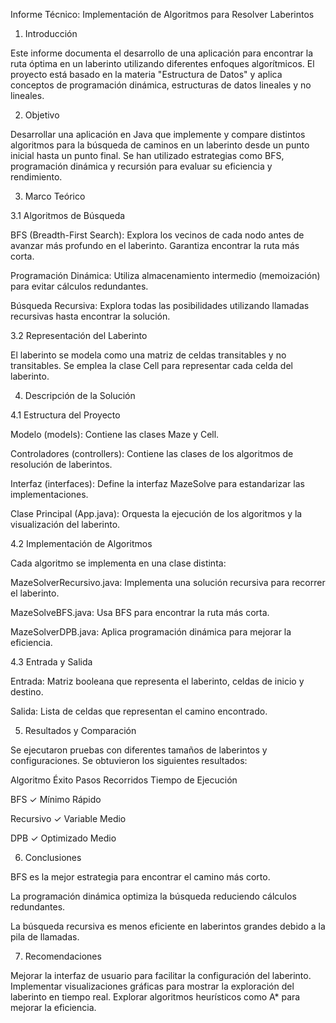 
Informe Técnico: Implementación de Algoritmos para Resolver Laberintos 

1. Introducción 

Este informe documenta el desarrollo de una aplicación para encontrar la ruta óptima en un laberinto utilizando diferentes enfoques algorítmicos. El proyecto está basado en la materia "Estructura de Datos" y aplica conceptos de programación dinámica, estructuras de datos lineales y no lineales. 

2. Objetivo 

Desarrollar una aplicación en Java que implemente y compare distintos algoritmos para la búsqueda de caminos en un laberinto desde un punto inicial hasta un punto final. Se han utilizado estrategias como BFS, programación dinámica y recursión para evaluar su eficiencia y rendimiento. 

3. Marco Teórico 

3.1 Algoritmos de Búsqueda 

BFS (Breadth-First Search): Explora los vecinos de cada nodo antes de avanzar más profundo en el laberinto. Garantiza encontrar la ruta más corta. 

Programación Dinámica: Utiliza almacenamiento intermedio (memoización) para evitar cálculos redundantes. 

Búsqueda Recursiva: Explora todas las posibilidades utilizando llamadas recursivas hasta encontrar la solución. 

3.2 Representación del Laberinto 

El laberinto se modela como una matriz de celdas transitables y no transitables. Se emplea la clase Cell para representar cada celda del laberinto. 

4. Descripción de la Solución 

4.1 Estructura del Proyecto 

Modelo (models): Contiene las clases Maze y Cell. 

Controladores (controllers): Contiene las clases de los algoritmos de resolución de laberintos. 

Interfaz (interfaces): Define la interfaz MazeSolve para estandarizar las implementaciones. 

Clase Principal (App.java): Orquesta la ejecución de los algoritmos y la visualización del laberinto. 

4.2 Implementación de Algoritmos 

Cada algoritmo se implementa en una clase distinta: 

MazeSolverRecursivo.java: Implementa una solución recursiva para recorrer el laberinto. 

MazeSolveBFS.java: Usa BFS para encontrar la ruta más corta. 

MazeSolverDPB.java: Aplica programación dinámica para mejorar la eficiencia. 

4.3 Entrada y Salida 

Entrada: Matriz booleana que representa el laberinto, celdas de inicio y destino. 

Salida: Lista de celdas que representan el camino encontrado. 

5. Resultados y Comparación 

Se ejecutaron pruebas con diferentes tamaños de laberintos y configuraciones. Se obtuvieron los siguientes resultados:


Algoritmo     Éxito     Pasos Recorridos     Tiempo de Ejecución 

BFS             ✓           Mínimo                Rápido 

Recursivo       ✓          Variable               Medio 

DPB             ✓         Optimizado              Medio 

6. Conclusiones 

BFS es la mejor estrategia para encontrar el camino más corto. 

La programación dinámica optimiza la búsqueda reduciendo cálculos redundantes. 

La búsqueda recursiva es menos eficiente en laberintos grandes debido a la pila de llamadas. 

7. Recomendaciones 

Mejorar la interfaz de usuario para facilitar la configuración del laberinto. 
Implementar visualizaciones gráficas para mostrar la exploración del laberinto en tiempo real. 
Explorar algoritmos heurísticos como A* para mejorar la eficiencia. 